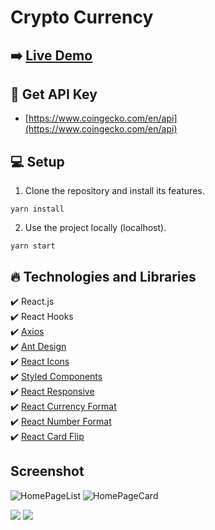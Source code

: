 # Crypto Currency

## ➡️ [Live Demo](https://crypto-currency-nc.netlify.app/)

## :key: Get API Key 

- [https://www.coingecko.com/en/api](https://www.coingecko.com/en/api)

## :computer: Setup

1. Clone the repository and install its features.

```
yarn install
```

2. Use the project locally (localhost).

```
yarn start
```

## :fire: Technologies and Libraries

:heavy_check_mark: React.js <br />
:heavy_check_mark: React Hooks <br />
:heavy_check_mark: [Axios](https://github.com/axios/axios) <br />
:heavy_check_mark: [Ant Design](https://github.com/ant-design/ant-design) <br />
:heavy_check_mark: [React Icons](https://react-icons.github.io/react-icons/) <br />
:heavy_check_mark: [Styled Components](https://styled-components.com) <br />
:heavy_check_mark: [React Responsive](https://github.com/yocontra/react-responsive) <br />
:heavy_check_mark: [React Currency Format](https://github.com/mohitgupta8888/react-currency-format) <br />
:heavy_check_mark: [React Number Format](https://github.com/s-yadav/react-number-format) <br />
:heavy_check_mark: [React Card Flip](https://github.com/AaronCCWong/react-card-flip) <br />


## Screenshot

![HomePageList](https://github.com/NecatiCoskuncopur/crypto-currency/assets/85507269/5f644280-febe-40df-af4c-8cee55c4b48d)
![HomePageCard](https://github.com/NecatiCoskuncopur/crypto-currency/assets/85507269/67af7465-9907-4075-a834-e546761d7bd8)
<p float="left">
  <img class='img' src="https://github.com/NecatiCoskuncopur/crypto-currency/assets/85507269/cd8979a2-1b67-4e0b-b3b5-2e1a603e6d81"  />
  <img class='img' src="https://github.com/NecatiCoskuncopur/crypto-currency/assets/85507269/92f4ffdf-688b-43c1-ae21-cd69ec2013fc"   />
</p>

<style>
  .img {
	width: '49%';
    display: inline-block;
    height: '765px';
  }
</style>




